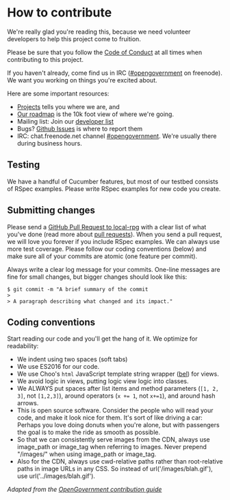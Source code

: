 # How to contribute

We're really glad you're reading this, because we need volunteer developers to help this project come to fruition.

Please be sure that you follow the [Code of Conduct](./CODE_OF_CONDUCT.md) at all times when contributing to this project.

If you haven't already, come find us in IRC ([#opengovernment](irc://chat.freenode.net/opengovernment) on freenode). We want you working on things you're excited about.

Here are some important resources:

* [Projects](https://github.com/Alamantus/local-rpg/projects) tells you where we are, and
* [Our roadmap](http://opengovernment.org/pages/wish-list) is the 10k foot view of where we're going.
* Mailing list: Join our [developer list](http://groups.google.com/group/opengovernment/)
* Bugs? [Github Issues](https://github.com/Alamantus/local-rpg/projects/issues) is where to report them
* IRC: chat.freenode.net channel [#opengovernment](irc://chat.freenode.net/opengovernment). We're usually there during business hours.

## Testing

We have a handful of Cucumber features, but most of our testbed consists of RSpec examples. Please write RSpec examples for new code you create.

## Submitting changes

Please send a [GitHub Pull Request to local-rpg](https://github.com/Alamantus/local-rpg/compare) with a clear list of what you've done (read more about [pull requests](http://help.github.com/pull-requests/)). When you send a pull request, we will love you forever if you include RSpec examples. We can always use more test coverage. Please follow our coding conventions (below) and make sure all of your commits are atomic (one feature per commit).

Always write a clear log message for your commits. One-line messages are fine for small changes, but bigger changes should look like this:

```
$ git commit -m "A brief summary of the commit
> 
> A paragraph describing what changed and its impact."
```

## Coding conventions

Start reading our code and you'll get the hang of it. We optimize for readability:

* We indent using two spaces (soft tabs)
* We use ES2016 for our code.
* We use Choo's `html` JavaScript template string wrapper ([bel](https://github.com/shama/bel)) for views.
* We avoid logic in views, putting logic view logic into classes.
* We ALWAYS put spaces after list items and method parameters (`[1, 2, 3]`, not `[1,2,3]`), around operators (`x += 1`, not `x+=1`), and around hash arrows.
* This is open source software. Consider the people who will read your code, and make it look nice for them. It's sort of like driving a car: Perhaps you love doing donuts when you're alone, but with passengers the goal is to make the ride as smooth as possible.
* So that we can consistently serve images from the CDN, always use image_path or image_tag when referring to images. Never prepend "/images/" when using image_path or image_tag.
* Also for the CDN, always use cwd-relative paths rather than root-relative paths in image URLs in any CSS. So instead of url('/images/blah.gif'), use url('../images/blah.gif').

_Adapted from the [OpenGovernment contribution guide](https://github.com/opengovernment/opengovernment/blob/master/CONTRIBUTING.md)_
